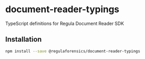 # document-reader-typings

TypeScript definitions for Regula Document Reader SDK

## Installation

```sh
npm install --save @regulaforensics/document-reader-typings
```

